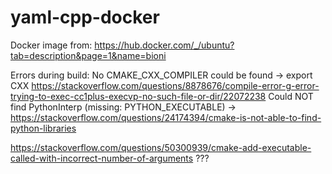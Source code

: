# yaml-cpp-docker

Docker image from: https://hub.docker.com/_/ubuntu?tab=description&page=1&name=bioni

Errors during build:
No CMAKE_CXX_COMPILER could be found -> export CXX
https://stackoverflow.com/questions/8878676/compile-error-g-error-trying-to-exec-cc1plus-execvp-no-such-file-or-dir/22072238
Could NOT find PythonInterp (missing: PYTHON_EXECUTABLE) -> https://stackoverflow.com/questions/24174394/cmake-is-not-able-to-find-python-libraries

https://stackoverflow.com/questions/50300939/cmake-add-executable-called-with-incorrect-number-of-arguments ???
